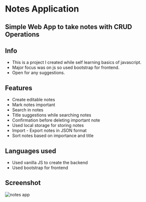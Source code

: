 # Notes Application

## Simple Web App to take notes with CRUD Operations

## Info
* This is a project I created while self learning basics of javascript.
* Major focus was on js so used bootstrap for frontend. 
* Open for any suggestions.

## Features
* Create editable notes
* Mark notes important
* Search in notes
* Title suggestions while searching notes
* Confirmation before deleting important note
* Used local storage for storing notes
* Import - Export notes in JSON format
* Sort notes based on importance and title

## Languages used
* Used vanilla JS to create the backend
* Used bootstrap for frontend

## Screenshot
![notes app](https://user-images.githubusercontent.com/22448720/141829403-cf707575-94e0-451f-8cdc-9c264e06b442.png)
